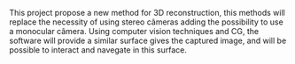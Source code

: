 This project propose a new method for 3D reconstruction, this methods will replace the necessity of using stereo câmeras adding the possibility to use a monocular câmera. Using computer vision techniques and CG, the software will provide a similar surface gives the captured image, and will be possible to interact and navegate in this surface.
